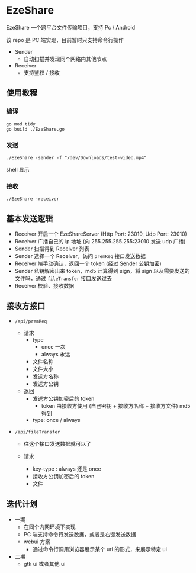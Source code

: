 # EzeShare
EzeShare 一个跨平台文件传输项目，支持 Pc / Android

该 repo 是 PC 端实现，目前暂时只支持命令行操作

- Sender
  - 自动扫描并发现同个网络内其他节点
- Receiver
  - 支持鉴权 / 接收

## 使用教程
### 编译
```shell
go mod tidy
go build ./EzeShare.go
```
### 发送
```shell
./EzeShare -sender -f "/dev/Downloads/test-video.mp4"
```

shell 显示



### 接收
```shell
./EzeShare -receiver
```




## 基本发送逻辑
 - Receiver 开启一个 EzeShareServer (Http Port: 23019, Udp Port: 23010)
 - Receiver 广播自己的 ip 地址 (向 255.255.255.255:23010 发送 udp 广播)
 - Sender 扫描得到 Receiver 列表
 - Sender 选择一个 Receiver，访问 `premReq` 接口发送数据
 - Receiver 端手动确认，返回一个 token (经过 Sender 公钥加密) 
 - Sender 私钥解密出来 token，md5 计算得到 sign，将 sign 以及需要发送的文件吗，通过 `fileTransfer` 接口发送过去
 - Receiver 校验、接收数据

## 接收方接口
- `/api/premReq`

  - 请求
    - type
      - once 一次
      - always 永远
    - 文件名称
    - 文件大小
    - 发送方名称
    - 发送方公钥
  - 返回
    - 发送方公钥加密后的 token
      - token 由接收方使用 (自己密钥 + 接收方名称 + 接收方文件) md5 得到
    - type: once / always

- `/api/fileTransfer`

  - 往这个接口发送数据就可以了

  - 请求

    - key-type : always 还是 once
    - 接收方公钥加密后的 token
    - 文件


## 迭代计划

- 一期
  - 在同个内网环境下实现
  - PC 端支持命令行发送数据，或者是右键发送数据
  - webui 方案
    - 通过命令行调用浏览器展示某个 url 的形式，来展示特定 ui
- 二期
  - gtk ui 或者其他 ui